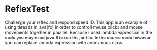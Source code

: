 # ReflexTest
Challenge your reflex and respond speed :D.
This app is an example of using threads in java(fx) in order to controll mouse clicks and mouse movements together in parallel.
Because i used lambda expression in the code you may need java 8 to run the jar file. In the source code however you can 
replace lambda expression with anonymous class.
